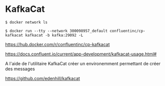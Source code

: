 # KafkaCat


```
$ docker network ls
```

```
$ docker run --tty --network 300098957_default confluentinc/cp-kafkacat kafkacat -b kafka:29092 -L
```


https://hub.docker.com/r/confluentinc/cp-kafkacat


https://docs.confluent.io/current/app-development/kafkacat-usage.html#

A l'aide de l'utilitaire KafkaCat créer un environemment permettant de créer des messages 

https://github.com/edenhill/kafkacat

